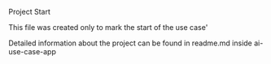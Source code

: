 Project Start

This file was created only to mark the start of the use case'

Detailed information about the project can be found in readme.md inside ai-use-case-app
